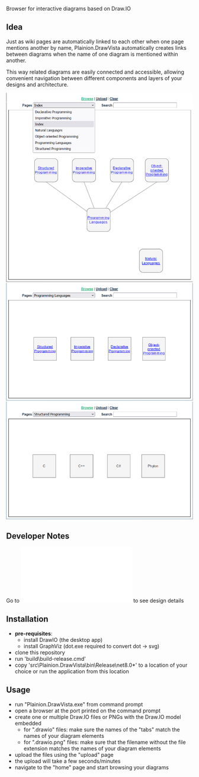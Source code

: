 
Browser for interactive diagrams based on Draw.IO

## Idea

Just as wiki pages are automatically linked to each other when one page mentions another by name,
Plainion.DrawVista automatically creates links between diagrams when the name of one diagram
is mentioned within another.

This way related diagrams are easily connected and accessible, allowing convenient navigation
between different components and layers of your designs and architecture.

![](</doc/Index Page.png>)
![](</doc/Programming Languages Page.png>)
![](</doc/Structured Programming Page.png>)

## Developer Notes
Go to ![design.md](</doc/design.md>) to see design details

## Installation

- **pre-requisites**:
  - install DrawIO (the desktop app)
  - install GraphViz (dot.exe required to convert dot -> svg)
- clone this repository
- run 'build\build-release.cmd'
- copy 'src\Plainion.DrawVista\bin\Release\net8.0\*' to a location of your choice or run the application from this location
  
## Usage

- run "Plainion.DrawVista.exe" from command prompt
- open a browser at the port printed on the command prompt
- create one or multiple Draw.IO files or PNGs with the Draw.IO model embedded
  - for ".drawio" files: make sure the names of the "tabs" match the names of your diagram elements
  - for ".drawio.png" files: make sure that the filename without the file extension matches the names of your diagram elements
- upload the files using the "upload" page
- the upload will take a few seconds/minutes
- navigate to the "home" page and start browsing your diagrams
